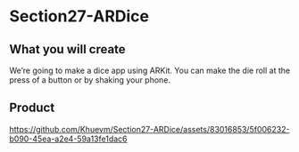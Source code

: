 # Section27-ARDice

## What you will create

We’re going to make a dice app using ARKit. You can make the die roll at the press of a button or by shaking your phone.

## Product

https://github.com/Khuevm/Section27-ARDice/assets/83016853/5f006232-b090-45ea-a2e4-59a13fe1dac6

